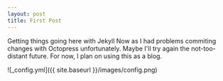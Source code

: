```yaml
---
layout: post
title: First Post
---
```


Getting things going here with Jekyll Now as I had problems commiting changes with Octopress unfortunately.  Maybe I'll try again
the not-too-distant future.   For now, I plan on using this as a blog.  

![_config.yml]({{ site.baseurl }}/images/config.png)

